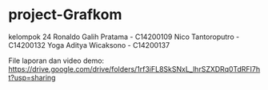 # project-Grafkom
kelompok 24
Ronaldo Galih Pratama - C14200109
Nico Tantoroputro - C14200132
Yoga Aditya Wicaksono - C14200137


File laporan dan video demo:
https://drive.google.com/drive/folders/1rf3iFL8SkSNxL_lhrSZXDRq0TdRFI7ht?usp=sharing
